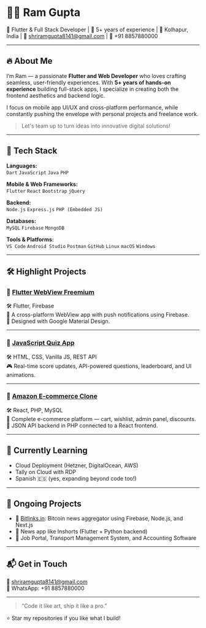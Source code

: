 # 👨‍💻 Ram Gupta

🚀 Flutter & Full Stack Developer | 💼 5+ years of experience |
📍 Kolhapur, India | 📧 shriramgupta8141@gmail.com | 📱 +91 8857880000  

---

## 🔥 About Me

I’m Ram — a passionate **Flutter and Web Developer** who loves crafting seamless, user-friendly experiences. With **5+ years of hands-on experience** building full-stack apps, I specialize in creating both the frontend aesthetics and backend logic.

I focus on mobile app UI/UX and cross-platform performance, while constantly pushing the envelope with personal projects and freelance work.

> Let's team up to turn ideas into innovative digital solutions!

---

## 💼 Tech Stack

**Languages:**  
`Dart` `JavaScript` `Java` `PHP`

**Mobile & Web Frameworks:**  
`Flutter` `React` `Bootstrap` `jQuery`

**Backend:**  
`Node.js` `Express.js` `PHP (Embedded JS)`

**Databases:**  
`MySQL` `Firebase` `MongoDB`

**Tools & Platforms:**  
`VS Code` `Android Studio` `Postman` `GitHub` `Linux` `macOS` `Windows`

---

## 🛠️ Highlight Projects

### 🔹 [Flutter WebView Freemium](https://github.com/RamG222/flutter_webview_freemium)  
🛠 Flutter, Firebase  
📱 A cross-platform WebView app with push notifications using Firebase.  
🎨 Designed with Google Material Design.

---

### 🔹 [JavaScript Quiz App](https://github.com/RamG222/javascript_quick_quiz)  
🛠 HTML, CSS, Vanilla JS, REST API  
🎮 Real-time score updates, API-powered questions, leaderboard, and UI animations.

---

### 🔹 [Amazon E-commerce Clone](https://github.com/RamG222/amazon_clone)  
🛠 React, PHP, MySQL  
🛒 Complete e-commerce platform — cart, wishlist, admin panel, discounts.  
🔗 JSON API backend in PHP connected to a React frontend.

---

## 🌱 Currently Learning

- Cloud Deployment (Hetzner, DigitalOcean, AWS)
- Tally on Cloud with RDP
- Spanish 🇪🇸 (yes, expanding beyond code too!)

---

## 🚧 Ongoing Projects

- 🔄 [Bitlinks.in](https://bitlinks.in): Bitcoin news aggregator using Firebase, Node.js, and Next.js  
- 📱 News app like Inshorts (Flutter + Python backend)  
- 🎯 Job Portal, Transport Management System, and Accounting Software

---

## 📬 Get in Touch

📧 shriramgupta8141@gmail.com  
📱 WhatsApp: +91 8857880000  

---

> “Code it like art, ship it like a pro.”

⭐ Star my repositories if you like what I build!  
